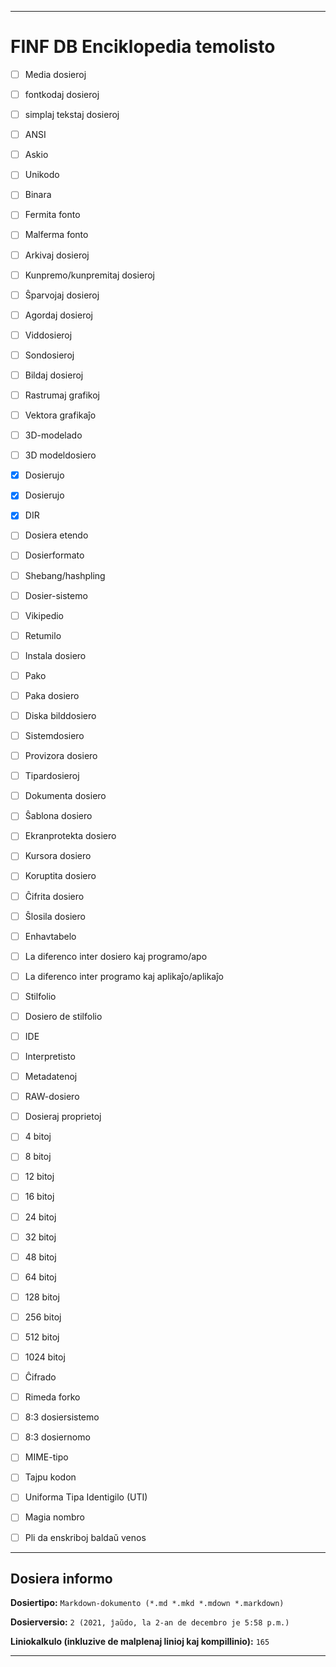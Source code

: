 
***

# FINF DB Enciklopedia temolisto

- [ ] Media dosieroj

- [ ] fontkodaj dosieroj

- [ ] simplaj tekstaj dosieroj

- [ ] ANSI

- [ ] Askio

- [ ] Unikodo

- [ ] Binara

- [ ] Fermita fonto

- [ ] Malferma fonto

- [ ] Arkivaj dosieroj

- [ ] Kunpremo/kunpremitaj dosieroj

- [ ] Ŝparvojaj dosieroj

- [ ] Agordaj dosieroj

- [ ] Viddosieroj

- [ ] Sondosieroj

- [ ] Bildaj dosieroj

- [ ] Rastrumaj grafikoj

- [ ] Vektora grafikaĵo

- [ ] 3D-modelado

- [ ] 3D modeldosiero

- [X] Dosierujo

- [X] Dosierujo

- [X] DIR

- [ ] Dosiera etendo

- [ ] Dosierformato

- [ ] Shebang/hashpling

- [ ] Dosier-sistemo

- [ ] Vikipedio

- [ ] Retumilo

- [ ] Instala dosiero

- [ ] Pako

- [ ] Paka dosiero

- [ ] Diska bilddosiero

- [ ] Sistemdosiero

- [ ] Provizora dosiero

- [ ] Tipardosieroj

- [ ] Dokumenta dosiero

- [ ] Ŝablona dosiero

- [ ] Ekranprotekta dosiero

- [ ] Kursora dosiero

- [ ] Koruptita dosiero

- [ ] Ĉifrita dosiero

- [ ] Ŝlosila dosiero

- [ ] Enhavtabelo

- [ ] La diferenco inter dosiero kaj programo/apo

- [ ] La diferenco inter programo kaj aplikaĵo/aplikaĵo

- [ ] Stilfolio

- [ ] Dosiero de stilfolio

- [ ] IDE

- [ ] Interpretisto

- [ ] Metadatenoj

- [ ] RAW-dosiero

- [ ] Dosieraj proprietoj

- [ ] 4 bitoj

- [ ] 8 bitoj

- [ ] 12 bitoj

- [ ] 16 bitoj

- [ ] 24 bitoj

- [ ] 32 bitoj

- [ ] 48 bitoj

- [ ] 64 bitoj

- [ ] 128 bitoj

- [ ] 256 bitoj

- [ ] 512 bitoj

- [ ] 1024 bitoj

- [ ] Ĉifrado

- [ ] Rimeda forko

- [ ] 8:3 dosiersistemo

- [ ] 8:3 dosiernomo

- [ ] MIME-tipo

- [ ] Tajpu kodon

- [ ] Uniforma Tipa Identigilo (UTI)

- [ ] Magia nombro

- [ ] Pli da enskriboj baldaŭ venos

***

## Dosiera informo

**Dosiertipo:** `Markdown-dokumento (*.md *.mkd *.mdown *.markdown)`

**Dosierversio:** `2 (2021, ĵaŭdo, la 2-an de decembro je 5:58 p.m.)`

**Liniokalkulo (inkluzive de malplenaj linioj kaj kompillinio):** `165`

***

